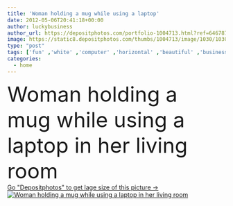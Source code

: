 ```yaml
---
title: 'Woman holding a mug while using a laptop'
date: 2012-05-06T20:41:18+00:00
author: luckybusiness
author_url: https://depositphotos.com/portfolio-1004713.html?ref=64678756
image: https://static8.depositphotos.com/thumbs/1004713/image/1030/10304290/api_thumb_450.jpg?forcejpeg=true
type: "post"
tags: ['fun' ,'white' ,'computer' ,'horizontal' ,'beautiful' ,'business' ,'holding' ,'person' ,'girl' ,'female' ,'sitting' ,'young' ,'smiling' ,'people' ,'women' ,'beauty' ,'relaxation' ,'comfortable' ,'tea' ,'cup' ,'teenager' ,'technology' ,'coffee' ,'drink' ,'modern' ,'pretty' ,'relax' ,'interior' ,'home' ,'cafe' ,'mug' ,'woman' ,'communication' ,'working' ,'laptop' ,'lifestyle' ,'work' ,'net' ,'surfing' ,'room' ,'pleasure' ,'using' ,'in' ,'attractive' ,'drinking' ,'living' ,'At' ,'sofa' ,'couch' ,'typing' ]
categories: 
  - home
---
```

<div aling="center">
            <font size="60"> Woman holding a mug while using a laptop in her living room</font>   
</div>
<div>
    <a href='https://static8.depositphotos.com/thumbs/1004713/image/1030/10304290/api_thumb_450.jpg?forcejpeg=true?ref=64678756' target=_blank > Go "Depositphotos" to get lage size of this picture ->
        <img href='https://static8.depositphotos.com/thumbs/1004713/image/1030/10304290/api_thumb_450.jpg?forcejpeg=true?ref=64678756' src='https://static8.depositphotos.com/1004713/1030/i/950/depositphotos_10304290-stock-photo-woman-holding-a-mug-while.jpg?forcejpeg=true' alt='Woman holding a mug while using a laptop in her living room' >
    </a>
</div>
